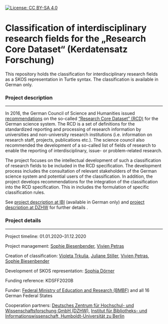[![License: CC BY-SA 4.0](https://img.shields.io/badge/License-CC%20BY--SA%204.0-lightgrey.svg)](https://creativecommons.org/licenses/by-sa/4.0/)

Classification of interdisciplinary research fields for the „Research Core Dataset“ (Kerdatensatz Forschung)
============================================================================================================

This repository holds the classification for interdisciplinary research fields as a SKOS representation in Turtle syntax. The classification is available in German only.

### Project description
-----------------------

In 2016, the German Council of Science and Humanities issued [recommendations](https://www.wissenschaftsrat.de/download/archiv/5066-16.html) on the so-called [“Research Core Dataset” (RCD)](https://kerndatensatz-forschung.de/) for the German science system. The RCD is a set of definitions for the standardized reporting and processing of research information by universities and non-university research institutions (i.e. information on research staff, projects, publications etc.). The science council also recommended the development of a so-called list of fields of research to enable the reporting of interdisciplinary, issue- or problem-related research.

The project focuses on the intellectual development of such a classification of research fields to be included in the RCD specification. The development process includes the consultation of relevant stakeholders of the German science system and potential users of the classification. In addition, the project develops recommendations for the integration of the classification into the RCD specification. This in includes the formulation of specific classification rules.

See [project description at IBI](https://www.ibi.hu-berlin.de/de/forschung/information_retrieval/projekte-aktivitaeten/kdsff2020) (available in German only) and [project description at DZHW](https://www.dzhw.eu/en/forschung/projekt?pr_id=660) for further details .

### Project details
-------------------

Project timeline: 01.01.2020–31.12.2020

Project management: [Sophie Biesenbender](https://www.dzhw.eu/gmbh/mitarbeiter?m_id=674), [Vivien Petras](https://www.ibi.hu-berlin.de/de/ueber-uns/personen/petras)

Creation of classification: [Violeta Trkulja](https://www.you-we-digital.com/ueber-uns), [Juliane Stiller](https://www.you-we-digital.com/ueber-uns), [Vivien Petras](https://www.ibi.hu-berlin.de/de/ueber-uns/personen/petras), [Sophie Biesenbender](https://www.dzhw.eu/gmbh/mitarbeiter?m_id=674)

Development of SKOS representation: [Sophia Dörner](https://orcid.org/0000-0001-8747-3422)

Funding reference: KDSFF2020B

Funder: [Federal Ministry of Education and Research (BMBF)](https://www.bmbf.de/en/index.html) and all 16 German Federal States

Cooperation partners: [Deutsches Zentrum für Hochschul- und Wissenschaftsforschung GmbH (DZHW)](https://www.dzhw.eu/en/), [Institut für Bibliotheks- und Informationswissenschaft, Humboldt-Universität zu Berlin](https://www.ibi.hu-berlin.de)
